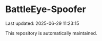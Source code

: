 # BattleEye-Spoofer

Last updated: 2025-06-29 11:23:15

This repository is automatically maintained.
